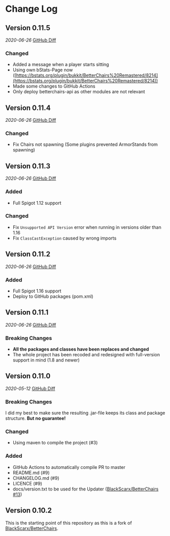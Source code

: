 # Change Log

<!-- Template
## 'Version major.minor.patch' or 'Unreleased'
_yyyy-mm-dd_ [GitHub Diff](https://github.com/Sprax2013/BetterChairs/compare/prev-tag-name...curr-tag-name)

### Breaking Changes
### Changed
### Added
* Line 1
* Line 2
-->

## Version 0.11.5
_2020-06-26_ [GitHub Diff](https://github.com/Sprax2013/BetterChairs/compare/v0.11.4...v0.11.5)

### Changed
* Added a message when a player starts sitting
* Using own bStats-Page now
  ([https://bstats.org/plugin/bukkit/BetterChairs%20Remastered/8214](https://bstats.org/plugin/bukkit/BetterChairs%20Remastered/8214))
* Made some changes to GitHub Actions
* Only deploy betterchairs-api as other modules are not relevant

## Version 0.11.4
_2020-06-26_ [GitHub Diff](https://github.com/Sprax2013/BetterChairs/compare/v0.11.3...v0.11.4)

### Changed
* Fix Chairs not spawning (Some plugins prevented ArmorStands from spawning)


## Version 0.11.3
_2020-06-26_ [GitHub Diff](https://github.com/Sprax2013/BetterChairs/compare/v0.11.2...v0.11.3)

### Added
* Full Spigot 1.12 support

### Changed
* Fix `Unsupported API Version` error when running in versions older than 1.16
* Fix `ClassCastException` caused by wrong imports


## Version 0.11.2
_2020-06-26_ [GitHub Diff](https://github.com/Sprax2013/BetterChairs/compare/v0.11.1...v0.11.2)

### Added
* Full Spigot 1.16 support
* Deploy to GitHub packages (pom.xml)

## Version 0.11.1
_2020-06-26_ [GitHub Diff](https://github.com/Sprax2013/BetterChairs/compare/v0.11.0...v0.11.1)

### Breaking Changes
* **All the packages and classes have been replaces and changed**
* The whole project has been recoded and redesigned with full-version support in mind (1.8 and newer)


## Version 0.11.0
_2020-05-12_ [GitHub Diff](https://github.com/Sprax2013/BetterChairs/compare/v0.10.2...v0.11.0)

### Breaking Changes
I did my best to make sure the resulting .jar-file keeps its class and package structure.
**But no guarantee!**

### Changed
* Using maven to compile the project (#3)

### Added
* GitHub Actions to automatically compile PR to master
* README.md (#9)
* CHANGELOG.md (#9)
* LICENCE (#9)
* docs/version.txt to be used for the Updater ([BlackScarx/BetterChairs #13](https://github.com/BlackScarx/BetterChairs/pull/13))

## Version 0.10.2
This is the starting point of this repository as this is a fork of [BlackScarx/BetterChairs](https://github.com/BlackScarx/BetterChairs).
